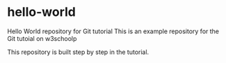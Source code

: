 # hello-world
Hello World repository for Git tutorial
This is an example repository for the Git tutoial on w3schoolp

This repository is built step by step in the tutorial.
